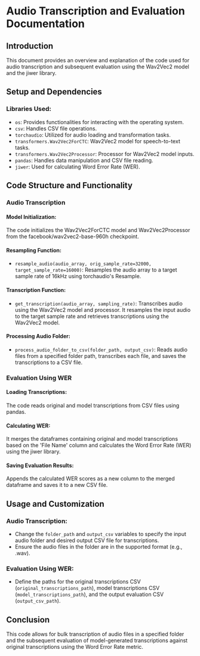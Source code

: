 # Audio Transcription and Evaluation Documentation

## Introduction
This document provides an overview and explanation of the code used for audio transcription and subsequent evaluation using the Wav2Vec2 model and the jiwer library.

## Setup and Dependencies
### Libraries Used:
- `os`: Provides functionalities for interacting with the operating system.
- `csv`: Handles CSV file operations.
- `torchaudio`: Utilized for audio loading and transformation tasks.
- `transformers.Wav2Vec2ForCTC`: Wav2Vec2 model for speech-to-text tasks.
- `transformers.Wav2Vec2Processor`: Processor for Wav2Vec2 model inputs.
- `pandas`: Handles data manipulation and CSV file reading.
- `jiwer`: Used for calculating Word Error Rate (WER).

## Code Structure and Functionality
### Audio Transcription
#### Model Initialization:
The code initializes the Wav2Vec2ForCTC model and Wav2Vec2Processor from the facebook/wav2vec2-base-960h checkpoint.
#### Resampling Function:
- `resample_audio(audio_array, orig_sample_rate=32000, target_sample_rate=16000)`: Resamples the audio array to a target sample rate of 16kHz using torchaudio's Resample.
#### Transcription Function:
- `get_transcription(audio_array, sampling_rate)`: Transcribes audio using the Wav2Vec2 model and processor. It resamples the input audio to the target sample rate and retrieves transcriptions using the Wav2Vec2 model.
#### Processing Audio Folder:
- `process_audio_folder_to_csv(folder_path, output_csv)`: Reads audio files from a specified folder path, transcribes each file, and saves the transcriptions to a CSV file.

### Evaluation Using WER
#### Loading Transcriptions:
The code reads original and model transcriptions from CSV files using pandas.
#### Calculating WER:
It merges the dataframes containing original and model transcriptions based on the 'File Name' column and calculates the Word Error Rate (WER) using the jiwer library.
#### Saving Evaluation Results:
Appends the calculated WER scores as a new column to the merged dataframe and saves it to a new CSV file.

## Usage and Customization
### Audio Transcription:
- Change the `folder_path` and `output_csv` variables to specify the input audio folder and desired output CSV file for transcriptions.
- Ensure the audio files in the folder are in the supported format (e.g., .wav).
### Evaluation Using WER:
- Define the paths for the original transcriptions CSV (`original_transcriptions_path`), model transcriptions CSV (`model_transcriptions_path`), and the output evaluation CSV (`output_csv_path`).

## Conclusion
This code allows for bulk transcription of audio files in a specified folder and the subsequent evaluation of model-generated transcriptions against original transcriptions using the Word Error Rate metric.

